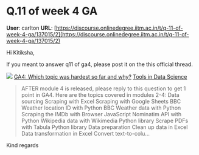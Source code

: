 # Q.11 of week 4 GA

**User**: carlton
**URL**: [https://discourse.onlinedegree.iitm.ac.in/t/q-11-of-week-4-ga/137015/2](https://discourse.onlinedegree.iitm.ac.in/t/q-11-of-week-4-ga/137015/2)

Hi Kitiksha,

If you meant to answer q11 of ga4, please post it on the this official thread.

![](https://dub1.discourse-cdn.com/flex013/user_avatar/discourse.onlinedegree.iitm.ac.in/s.anand/48/15264_2.png)
[GA4: Which topic was hardest so far and why?](https://discourse.onlinedegree.iitm.ac.in/t/ga4-which-topic-was-hardest-so-far-and-why/135626) [Tools in Data Science](/c/courses/tds-kb/34)

> AFTER module 4 is released, please reply to this question to get 1 point in GA4.
> Here are the topics covered in modules 2-4:
> Data sourcing
> Scraping with Excel
> Scraping with Google Sheets
> BBC Weather location ID with Python
> BBC Weather data with Python
> Scraping the IMDb with Browser JavaScript
> Nominatim API with Python
> Wikipedia data with Wikimedia Python library
> Scrape PDFs with Tabula Python library
> Data preparation
> Clean up data in Excel
> Data transformation in Excel
> Convert text-to-colu…

Kind regards
